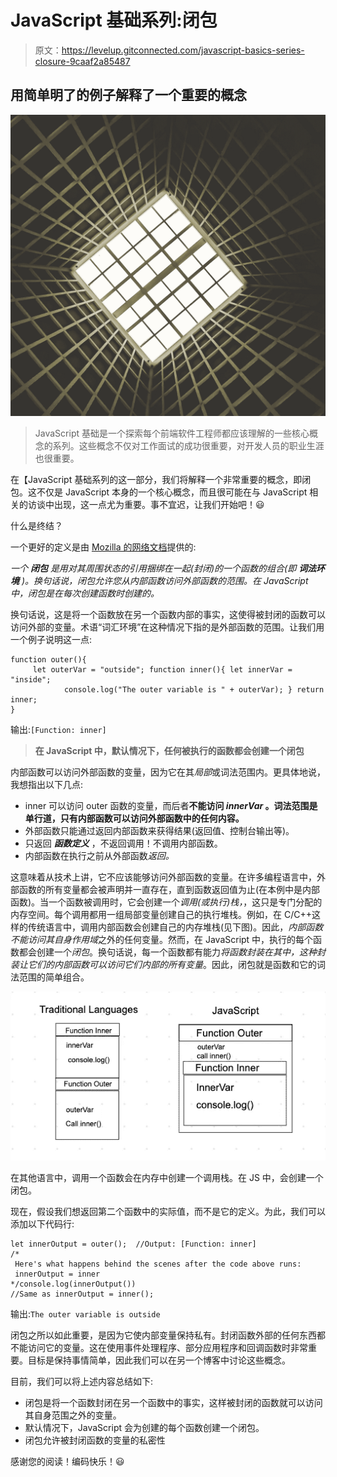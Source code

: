 # JavaScript 基础系列:闭包

> 原文：<https://levelup.gitconnected.com/javascript-basics-series-closure-9caaf2a85487>

## 用简单明了的例子解释了一个重要的概念

![](img/c483bc7742a8c77c2c4e53aabcfcd23b.png)

> JavaScript 基础是一个探索每个前端软件工程师都应该理解的一些核心概念的系列。这些概念不仅对工作面试的成功很重要，对开发人员的职业生涯也很重要。

在【JavaScript 基础系列的这一部分，我们将解释一个非常重要的概念，即闭包。这不仅是 JavaScript 本身的一个核心概念，而且很可能在与 JavaScript 相关的访谈中出现，这一点尤为重要。事不宜迟，让我们开始吧！😃

什么是终结？

一个更好的定义是由 [Mozilla 的网络文档](https://developer.mozilla.org/en-US/docs/Web/JavaScript/Closures)提供的:

*一个* ***闭包*** *是用对其周围状态的引用捆绑在一起(封闭)的一个函数的组合(即* ***词法环境*** *)。换句话说，闭包允许您从内部函数访问外部函数的范围。在 JavaScript 中，闭包是在每次创建函数时创建的。*

换句话说，这是将一个函数放在另一个函数内部的事实，这使得被封闭的函数可以访问外部的变量。术语“词汇环境”在这种情况下指的是外部函数的范围。让我们用一个例子说明这一点:

```
function outer(){
     let outerVar = "outside"; function inner(){ let innerVar = "inside";
            console.log("The outer variable is " + outerVar); } return inner;
}
```

输出:`[Function: inner]`

> **在 JavaScript 中，默认情况下，任何被执行的函数都会创建一个闭包**

内部函数可以访问外部函数的变量，因为它在其*局部*或词法范围内。更具体地说，我想指出以下几点:

*   inner 可以访问 outer 函数的变量，而后者**不能访问 *innerVar* 。词法范围是单行道，只有内部函数可以访问外部函数中的任何内容。**
*   外部函数只能通过返回内部函数来获得结果(返回值、控制台输出等)。
*   只返回 ***函数定义*** ，不返回调用！不调用内部函数。
*   内部函数在执行之前从外部函数*返回。*

这意味着从技术上讲，它不应该能够访问外部函数的变量。在许多编程语言中，外部函数的所有变量都会被声明并一直存在，直到函数返回值为止(在本例中是内部函数)。当一个函数被调用时，它会创建一个*调用(或执行)栈，*，这只是专门分配的内存空间。每个调用都用一组局部变量创建自己的执行堆栈。例如，在 C/C++这样的传统语言中，调用内部函数会创建自己的内存堆栈(见下图)。因此，*内部函数不能访问其自身作用域*之外的任何变量。然而，在 JavaScript 中，执行的每个函数都会创建一个*闭包*。换句话说，每一个函数都有能力*将函数封装在其中，这种封装让它们的内部函数可以访问它们内部的所有变量*。因此，闭包就是函数和它的词法范围的简单组合。

![](img/507a4d1d9cd70502fdd020f86cc79279.png)

在其他语言中，调用一个函数会在内存中创建一个调用栈。在 JS 中，会创建一个闭包。

现在，假设我们想返回第二个函数中的实际值，而不是它的定义。为此，我们可以添加以下代码行:

```
let innerOutput = outer();  //Output: [Function: inner]
/*
 Here's what happens behind the scenes after the code above runs:
 innerOutput = inner
*/console.log(innerOutput())
//Same as innerOutput = inner();
```

输出:`The outer variable is outside`

闭包之所以如此重要，是因为它使内部变量保持私有。封闭函数外部的任何东西都不能访问它的变量。这在使用事件处理程序、部分应用程序和回调函数时非常重要。目标是保持事情简单，因此我们可以在另一个博客中讨论这些概念。

目前，我们可以将上述内容总结如下:

*   闭包是将一个函数封闭在另一个函数中的事实，这样被封闭的函数就可以访问其自身范围之外的变量。
*   默认情况下，JavaScript 会为创建的每个函数创建一个闭包。
*   闭包允许被封闭函数的变量的私密性

感谢您的阅读！编码快乐！😃